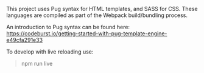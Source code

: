 This project uses Pug syntax for HTML templates, and SASS for CSS.
These languages are compiled as part of the Webpack build/bundling process.

An introduction to Pug syntax can be found here:
https://codeburst.io/getting-started-with-pug-template-engine-e49cfa291e33

To develop with live reloading use:
> npm run live